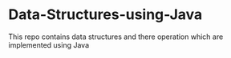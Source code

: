 # Data-Structures-using-Java
This repo contains data structures and there operation which are  implemented using Java
